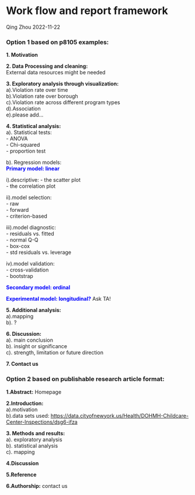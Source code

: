 Work flow and report framework
================
Qing Zhou
2022-11-22

### Option 1 based on p8105 examples:

**1. Motivation**

**2. Data Processing and cleaning:**<br> External data resources might
be needed

**3. Exploratory analysis through visualization:** <br> a).Violation
rate over time<br> b).Violation rate over borough<br> c).Violation rate
across different program types<br> d).Association<br> e).please add…

**4. Statistical analysis:**<br> a). Statistical tests: <br> -
ANOVA<br> - Chi-squared<br> - proportion test

b). Regression models:<br> <font color=Blue>**Primary model:
linear**</font>

i).descriptive: - the scatter plot <br> - the correlation plot

ii).model selection: <br> - raw <br> - forward<br> - criterion-based

iii).model diagnostic: <br> - residuals vs. fitted<br> - normal Q-Q
<br> - box-cox <br> - std residuals vs. leverage

iv).model validation: <br> - cross-validation <br> - bootstrap

<font color=Blue>**Secondary model: ordinal**</font>

<font color=Blue>**Experimental model: longitudinal?**</font> Ask TA!

**5. Additional analysis:**<br> a).mapping<br> b). ?

**6. Discussion:**<br> a). main conclusion<br> b). insight or
significance<br> c). strength, limitation or future direction

**7. Contact us**

### Option 2 based on publishable research article format:

**1.Abstract:** Homepage

**2.Introduction:** <br> a).motivation<br> b).data sets used:
<https://data.cityofnewyork.us/Health/DOHMH-Childcare-Center-Inspections/dsg6-ifza>

**3. Methods and results:**<br> a). exploratory analysis<br> b).
statistical analysis<br> c). mapping

**4.Discussion**

**5.Reference**

**6.Authorship:** contact us
